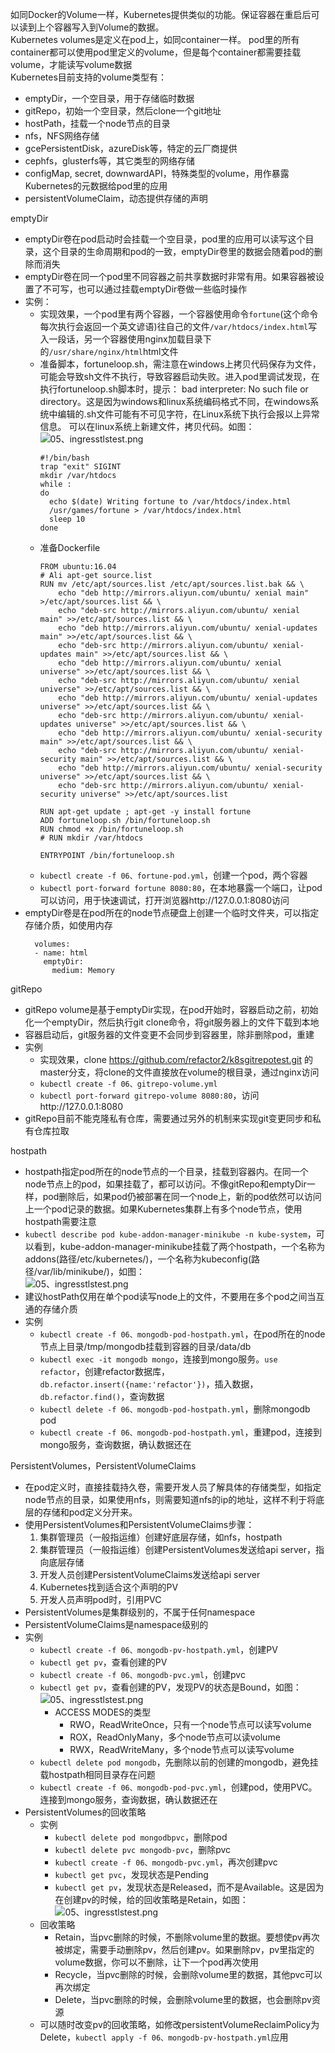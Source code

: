 如同Docker的Volume一样，Kubernetes提供类似的功能。保证容器在重启后可以读到上个容器写入到Volume的数据。  
Kubernetes volumes是定义在pod上，如同container一样。 pod里的所有container都可以使用pod里定义的volume，但是每个container都需要挂载volume，才能读写volume数据  
Kubernetes目前支持的volume类型有：
  * emptyDir，一个空目录，用于存储临时数据
  * gitRepo，初始一个空目录，然后clone一个git地址
  * hostPath，挂载一个node节点的目录
  * nfs，NFS网络存储
  * gcePersistentDisk，azureDisk等，特定的云厂商提供
  * cephfs，glusterfs等，其它类型的网络存储
  * configMap, secret, downwardAPI，特殊类型的volume，用作暴露Kubernetes的元数据给pod里的应用
  * persistentVolumeClaim，动态提供存储的声明

emptyDir
  * emptyDir卷在pod启动时会挂载一个空目录，pod里的应用可以读写这个目录，这个目录的生命周期和pod的一致，emptyDir卷里的数据会随着pod的删除而消失
  * emptyDir卷在同一个pod里不同容器之前共享数据时非常有用。如果容器被设置了不可写，也可以通过挂载emptyDir卷做一些临时操作
  * 实例：
      * 实现效果，一个pod里有两个容器，一个容器使用命令`fortune`(这个命令每次执行会返回一个英文谚语)往自己的文件`/var/htdocs/index.html`写入一段话，另一个容器使用nginx加载目录下的`/usr/share/nginx/html`html文件
      * 准备脚本，fortuneloop.sh，需注意在windows上拷贝代码保存为文件，可能会导致sh文件不执行，导致容器启动失败。进入pod里调试发现，在执行fortuneloop.sh脚本时，提示： bad interpreter: No such file or directory。这是因为windows和linux系统编码格式不同，在windows系统中编辑的.sh文件可能有不可见字符，在Linux系统下执行会报以上异常信息。 可以在linux系统上新建文件，拷贝代码。如图：  
      ![05、ingresstlstest.png](https://images.gitee.com/uploads/images/2019/0217/175953_0268f9eb_5849.png "05、ingresstlstest.png")
        ```
        #!/bin/bash
        trap "exit" SIGINT
        mkdir /var/htdocs
        while :
        do
          echo $(date) Writing fortune to /var/htdocs/index.html
          /usr/games/fortune > /var/htdocs/index.html
          sleep 10
        done
        ```
      * 准备Dockerfile
        ```
        FROM ubuntu:16.04
        # Ali apt-get source.list
        RUN mv /etc/apt/sources.list /etc/apt/sources.list.bak && \
            echo "deb http://mirrors.aliyun.com/ubuntu/ xenial main" >/etc/apt/sources.list && \
            echo "deb-src http://mirrors.aliyun.com/ubuntu/ xenial main" >>/etc/apt/sources.list && \
            echo "deb http://mirrors.aliyun.com/ubuntu/ xenial-updates main" >>/etc/apt/sources.list && \
            echo "deb-src http://mirrors.aliyun.com/ubuntu/ xenial-updates main" >>/etc/apt/sources.list && \
            echo "deb http://mirrors.aliyun.com/ubuntu/ xenial universe" >>/etc/apt/sources.list && \
            echo "deb-src http://mirrors.aliyun.com/ubuntu/ xenial universe" >>/etc/apt/sources.list && \
            echo "deb http://mirrors.aliyun.com/ubuntu/ xenial-updates universe" >>/etc/apt/sources.list && \
            echo "deb-src http://mirrors.aliyun.com/ubuntu/ xenial-updates universe" >>/etc/apt/sources.list && \
            echo "deb http://mirrors.aliyun.com/ubuntu/ xenial-security main" >>/etc/apt/sources.list && \
            echo "deb-src http://mirrors.aliyun.com/ubuntu/ xenial-security main" >>/etc/apt/sources.list && \
            echo "deb http://mirrors.aliyun.com/ubuntu/ xenial-security universe" >>/etc/apt/sources.list && \
            echo "deb-src http://mirrors.aliyun.com/ubuntu/ xenial-security universe" >>/etc/apt/sources.list 

        RUN apt-get update ; apt-get -y install fortune
        ADD fortuneloop.sh /bin/fortuneloop.sh
        RUN chmod +x /bin/fortuneloop.sh
        # RUN mkdir /var/htdocs

        ENTRYPOINT /bin/fortuneloop.sh
        ```
      * `kubectl create -f 06、fortune-pod.yml`，创建一个pod，两个容器
      * `kubectl port-forward fortune 8080:80`，在本地暴露一个端口，让pod可以访问，用于快速调试，打开浏览器http://127.0.0.1:8080访问
  * emptyDir卷是在pod所在的node节点硬盘上创建一个临时文件夹，可以指定存储介质，如使用内存
    ```
      volumes:
      - name: html
        emptyDir: 
          medium: Memory 
    ```
gitRepo
  * gitRepo volume是基于emptyDir实现，在pod开始时，容器启动之前，初始化一个emptyDir，然后执行git clone命令，将git服务器上的文件下载到本地
  * 容器启动后，git服务器的文件变更不会同步到容器里，除非删除pod，重建
  * 实例
      * 实现效果，clone https://github.com/refactor2/k8sgitrepotest.git 的master分支，将clone的文件直接放在volume的根目录，通过nginx访问
      * `kubectl create -f 06、gitrepo-volume.yml`
      * `kubectl port-forward gitrepo-volume 8080:80`，访问http://127.0.0.1:8080
  * gitRepo目前不能克隆私有仓库，需要通过另外的机制来实现git变更同步和私有仓库拉取

 hostpath
   * hostpath指定pod所在的node节点的一个目录，挂载到容器内。在同一个node节点上的pod，如果挂载了，都可以访问。不像gitRepo和emptyDir一样，pod删除后，如果pod仍被部署在同一个node上，新的pod依然可以访问上一个pod记录的数据。如果Kubernetes集群上有多个node节点，使用hostpath需要注意
   * `kubectl describe pod kube-addon-manager-minikube -n kube-system`，可以看到，kube-addon-manager-minikube挂载了两个hostpath，一个名称为addons(路径/etc/kubernetes/)，一个名称为kubeconfig(路径/var/lib/minikube/)，如图：  
   ![05、ingresstlstest.png](https://images.gitee.com/uploads/images/2019/0217/175953_0268f9eb_5849.png "05、ingresstlstest.png")
   * 建议hostPath仅用在单个pod读写node上的文件，不要用在多个pod之间当互通的存储介质
   * 实例
      * `kubectl create -f 06、mongodb-pod-hostpath.yml`，在pod所在的node节点上目录/tmp/mongodb挂载到容器的目录/data/db
      * `kubectl exec -it mongodb mongo`，连接到mongo服务。`use refactor`，创建refactor数据库，`db.refactor.insert({name:'refactor'})`，插入数据，`db.refactor.find()`，查询数据
      * `kubectl delete -f 06、mongodb-pod-hostpath.yml`，删除mongodb pod
      * `kubectl create -f 06、mongodb-pod-hostpath.yml`，重建pod，连接到mongo服务，查询数据，确认数据还在
    
PersistentVolumes，PersistentVolumeClaims
  * 在pod定义时，直接挂载持久卷，需要开发人员了解具体的存储类型，如指定node节点的目录，如果使用nfs，则需要知道nfs的ip的地址，这样不利于将底层的存储和pod定义分开来。
  * 使用PersistentVolumes和PersistentVolumeClaims步骤：
      1. 集群管理员（一般指运维）创建好底层存储，如nfs，hostpath
      2. 集群管理员（一般指运维）创建PersistentVolumes发送给api server，指向底层存储
      3. 开发人员创建PersistentVolumeClaims发送给api server
      4. Kubernetes找到适合这个声明的PV
      5. 开发人员声明pod时，引用PVC
  * PersistentVolumes是集群级别的，不属于任何namespace
  * PersistentVolumeClaims是namespace级别的
  * 实例
      * `kubectl create -f 06、mongodb-pv-hostpath.yml`，创建PV
      * `kubectl get pv`，查看创建的PV
      * `kubectl create -f 06、mongodb-pvc.yml`，创建pvc
      * `kubectl get pv`，查看创建的PV，发现PV的状态是Bound，如图：  
        ![05、ingresstlstest.png](https://images.gitee.com/uploads/images/2019/0217/175953_0268f9eb_5849.png "05、ingresstlstest.png")
          * ACCESS MODES的类型
              * RWO，ReadWriteOnce，只有一个node节点可以读写volume
              * ROX，ReadOnlyMany，多个node节点可以读volume
              * RWX，ReadWriteMany，多个node节点可以读写volume
      * `kubectl delete pod mongodb`，先删除以前的创建的mongodb，避免挂载hostpath相同目录存在问题
      * `kubectl create -f 06、mongodb-pod-pvc.yml`，创建pod，使用PVC。连接到mongo服务，查询数据，确认数据还在
  * PersistentVolumes的回收策略
      * 实例
          * `kubectl delete pod mongodbpvc`，删除pod
          * `kubectl delete pvc mongodb-pvc`，删除pvc
          * `kubectl create -f 06、mongodb-pvc.yml`，再次创建pvc
          * `kubectl get pvc`，发现状态是Pending
          * `kubectl get pv`，发现状态是Released，而不是Available。这是因为在创建pv的时候，给的回收策略是Retain，如图：  
            ![05、ingresstlstest.png](https://images.gitee.com/uploads/images/2019/0217/175953_0268f9eb_5849.png "05、ingresstlstest.png")
      * 回收策略
          * Retain，当pvc删除的时候，不删除volume里的数据。要想使pv再次被绑定，需要手动删除pv，然后创建pv。如果删除pv，pv里指定的volume数据，你可以不删除，让下一个pod再次使用
          * Recycle，当pvc删除的时候，会删除volume里的数据，其他pvc可以再次绑定
          * Delete，当pvc删除的时候，会删除volume里的数据，也会删除pv资源
      * 可以随时改变pv的回收策略，如修改persistentVolumeReclaimPolicy为Delete，`kubectl apply -f 06、mongodb-pv-hostpath.yml`应用